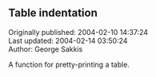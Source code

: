 ## Table indentation  
Originally published: 2004-02-10 14:37:24  
Last updated: 2004-02-14 03:50:24  
Author: George Sakkis  
  
A function for pretty-printing a table.